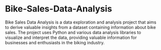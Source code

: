 # Bike-Sales-Data-Analysis

Bike Sales Data Analysis is a data exploration and analysis project that aims to derive valuable insights from a dataset containing information about bike sales. The project uses Python and various data analysis libraries to visualize and interpret the data, providing valuable information for businesses and enthusiasts in the biking industry.
